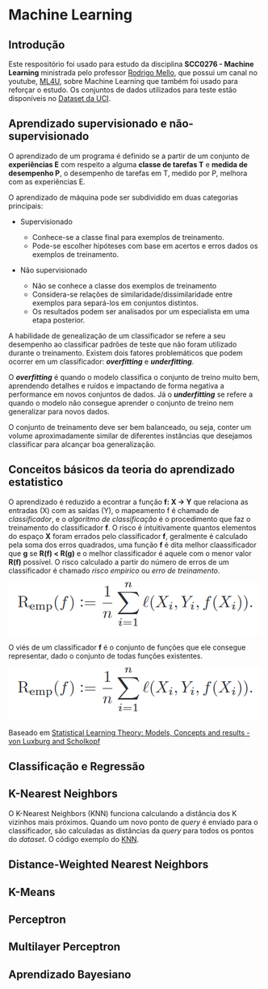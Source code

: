 # Machine Learning
## Introdução
Este respositório foi usado para estudo da disciplina **SCC0276 - Machine Learning** ministrada pelo professor [Rodrigo Mello](http://conteudo.icmc.usp.br/pessoas/mello/), que possui um canal no youtube, [ML4U](https://www.youtube.com/channel/UCMSGXqLEE1q5NqG3hjA5vCg), sobre Machine Learning que também foi usado para reforçar o estudo. Os conjuntos de dados utilizados para teste estão disponíveis no [Dataset da UCI](https://archive.ics.uci.edu/ml/datasets.html).

## Aprendizado supervisionado e não-supervisionado
O aprendizado de um programa é definido se a partir de um conjunto de **experiências E** com respeito a alguma **classe de tarefas T** e **medida de desempenho P**, o desempenho de tarefas em T, medido por P, melhora com as experiências E.

O aprendizado de máquina pode ser subdividido em duas categorias principais:
* Supervisionado
	* Conhece-se a classe final para exemplos de treinamento.
	* Pode-se escolher hipóteses com base em acertos e erros dados os exemplos de treinamento.

* Não supervisionado
	* Não se conhece a classe dos exemplos de treinamento
	* Considera-se relações de similaridade/dissimilaridade entre exemplos para separá-los em conjuntos distintos.
	* Os resultados podem ser analisados por um especialista em uma etapa posterior.

A habilidade de genealização de um classificador se refere a seu desempenho ao classificar padrões de teste que não foram utilizado durante o treinamento. Existem dois fatores problemáticos que podem ocorrer em um classificador: _**overfitting**_ e _**underfitting**_.

O _**overfitting**_ é quando o modelo classifica o conjunto de treino muito bem, aprendendo detalhes e ruídos e impactando de forma negativa a performance em novos conjuntos de dados. Já o _**underfitting**_ se refere a quando o modelo não consegue aprender o conjunto de treino nem generalizar para novos dados.

O conjunto de treinamento deve ser bem balanceado, ou seja, conter um volume aproximadamente similar de diferentes instâncias que desejamos classificar para alcançar boa generalização.

## Conceitos básicos da teoria do aprendizado estatistico
O aprendizado é reduzido a econtrar a função **f: X -> Y** que relaciona as entradas (X) com as saídas (Y), o mapeamento f é chamado de *classificador*, e o *algoritmo de classificação* é o procedimento que faz o treinamento do classificador **f**.
O risco é intuitivamente quantos elementos do espaço **X** foram errados pelo classificador **f**, geralmente é calculado pela soma dos erros quadrados, uma função **f** é dita melhor claassificador que **g** se **R(f) < R(g)** e o melhor classificador é aquele com o menor valor **R(f)** possível. O risco calculado a partir do número de erros de um classificador é chamado *risco empirico* ou *erro de treinamento*.

![Image of Remp](img/Remp.png)

O viés de um classificador **f** é o conjunto de funções que ele consegue representar, dado o conjunto de todas funções existentes.

![Image of BigNumbers](img/Remp.png)

Baseado em [Statistical Learning Theory: Models, Concepts and results - von Luxburg and Scholkopf](https://pdfs.semanticscholar.org/5ce6/0fa851f1f9acb16472d48294661eb9275ef5.pdf)

## Classificação e Regressão

## K-Nearest Neighbors
O K-Nearest Neighbors (KNN) funciona calculando a distância dos K vizinhos mais próximos. Quando um novo ponto de _query_ é enviado para o classificador, são calculadas as distâncias da _query_ para todos os pontos do _dataset_. O código exemplo do [KNN](https://github.com/marcoscrcamargo/MachineLearning/blob/master/KNN.ipynb).


## Distance-Weighted Nearest Neighbors

## K-Means

## Perceptron

## Multilayer Perceptron

## Aprendizado Bayesiano
